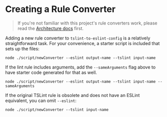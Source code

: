# Creating a Rule Converter

> If you're not familiar with this project's rule converters work, please read the [Architecture docs](./Architecture/README.md) first.

Adding a new rule converter to `tslint-to-eslint-config` is a relatively straightforward task.
For your convenience, a starter script is included that sets up the files:

```shell
node ./script/newConverter --eslint output-name --tslint input-name
```

If the lint rule includes arguments, add the `--sameArguments` flag above to have starter code generated for that as well.

```shell
node ./script/newConverter --eslint output-name --tslint input-name --sameArguments
```

If the original TSLint rule is obsolete and does not have an ESLint equivalent, you can omit `--eslint`:

```shell
node ./script/newConverter --tslint input-name
```
